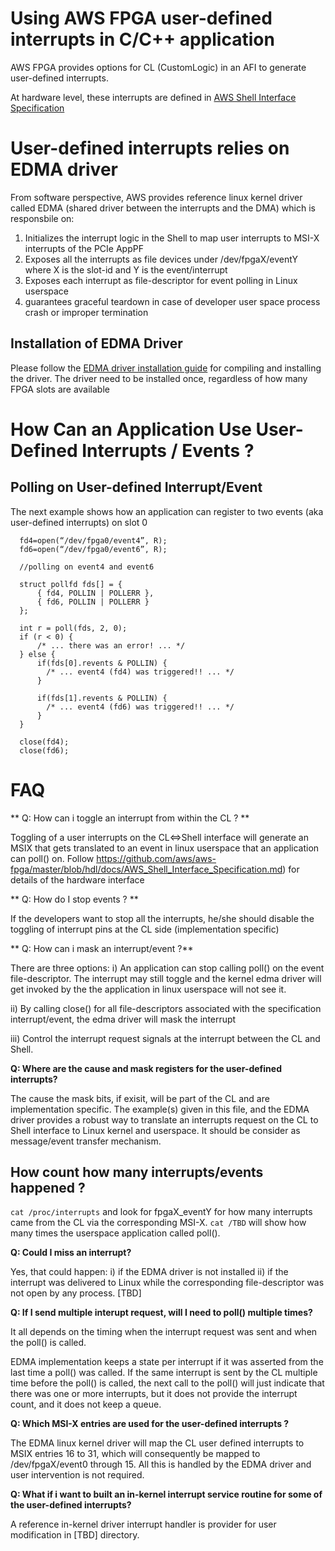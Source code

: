 # Using AWS FPGA user-defined interrupts in C/C++ application

AWS FPGA provides options for CL (CustomLogic) in an AFI to generate user-defined interrupts.

At hardware level, these interrupts are defined in [AWS Shell Interface Specification](https://github.com/aws/aws-fpga/master/blob/hdl/docs/AWS_Shell_Interface_Specification.md)


# User-defined interrupts relies on EDMA driver

From software perspective, AWS provides reference linux kernel driver called EDMA (shared driver between the interrupts and the DMA) which is responsbile on:
1) Initializes the interrupt logic in the Shell to map user interrupts to MSI-X interrupts of the PCIe AppPF
2) Exposes all the interrupts as file devices under /dev/fpgaX/eventY where X is the slot-id and Y is the event/interrupt
3) Exposes each interrupt as file-descriptor for event polling in Linux userspace
4) guarantees graceful teardown in case of developer user space process crash or improper termination


## Installation of EDMA Driver

Please follow the [EDMA driver installation guide](./edma.md) for compiling and installing the driver.
The driver need to be installed once, regardless of how many FPGA slots are available



#  How Can an Application Use User-Defined Interrupts / Events ?



## Polling on User-defined Interrupt/Event

The next example shows how an application can register to two events (aka user-defined interrupts) on slot 0

```
  fd4=open(“/dev/fpga0/event4”, R);
  fd6=open(“/dev/fpga0/event6”, R);

  //polling on event4 and event6

  struct pollfd fds[] = {
      { fd4, POLLIN | POLLERR },
      { fd6, POLLIN | POLLERR }
  };

  int r = poll(fds, 2, 0);
  if (r < 0) {
      /* ... there was an error! ... */
  } else {
      if(fds[0].revents & POLLIN) {
        /* ... event4 (fd4) was triggered!! ... */
      }
  
      if(fds[1].revents & POLLIN) {
        /* ... event4 (fd6) was triggered!! ... */
      }
  }

  close(fd4);
  close(fd6);
```




# FAQ



** Q: How can i toggle an interrupt from within the CL ? **

Toggling of a user interrupts on the CL<=>Shell interface will generate an MSIX that gets translated to an event in linux userspace that an application can poll() on. Follow https://github.com/aws/aws-fpga/master/blob/hdl/docs/AWS_Shell_Interface_Specification.md) for details of the hardware interface



** Q: How do I stop events ? **

If the developers want to stop all the interrupts, he/she should disable the toggling of interrupt pins at the CL side (implementation specific)



** Q: How can i mask an interrupt/event ?**

There are three options:
i) An application can stop calling poll() on the event file-descriptor. The interrupt may still toggle and the kernel edma driver will get invoked by the the application in linux userspace will not see it.

ii) By calling close() for all file-descriptors associated with the specification interrupt/event, the edma driver will mask the interrupt

iii) Control the interrupt request signals at the interrupt between the CL and Shell.



**Q: Where are the cause and mask registers for the user-defined interrupts?**

The cause the mask bits, if exisit, will be part of the CL and are implementation specific. The example(s) given in this file, and the EDMA driver provides a robust way to translate an interrupts request on the CL to Shell interface to Linux kernel and userspace. It should be consider as message/event transfer mechanism.



## How count how many interrupts/events happened ?

  `cat /proc/interrupts`   and look for fpgaX_eventY for how many interrupts came from the CL via the corresponding MSI-X.
  `cat /TBD` will show how many times the userspace application called poll().



**Q: Could I miss an interrupt?**

Yes, that could happen: 
i) if the EDMA driver is not installed
ii) if the interrupt was delivered to Linux while the corresponding file-descriptor was not open by any process.
[TBD]



**Q: If I send multiple interupt request, will I need to poll() multiple times?**

It all depends on the timing when the interrupt request was sent and when the poll() is called.

EDMA implementation keeps a state per interrupt if it was asserted from the last time a poll() was called.  If the same interrupt is sent by the CL multiple time before the poll() is called, the next call to the poll() will just indicate that there was one or more interrupts, but it does not provide the interrupt count, and it does not keep a queue.



**Q: Which MSI-X entries are used for the user-defined interrupts ?**

The EDMA linux kernel driver will map the CL user defined interrupts to MSIX entries 16 to 31, which will consequently be mapped to /dev/fpgaX/event0 through 15.  All this is handled by the EDMA driver and user intervention is not required.



**Q: What if i want to built an in-kernel interrupt service routine for some of the user-defined interrupts?** 

A reference in-kernel driver interrupt handler is provider for user modification in [TBD] directory.
